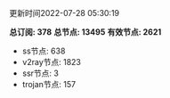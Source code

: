更新时间2022-07-28 05:30:19

**总订阅: 378**
**总节点: 13495**
**有效节点: 2621**
- ss节点: 638
- v2ray节点: 1823
- ssr节点: 3
- trojan节点: 157
